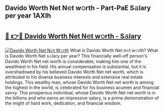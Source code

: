 ## Davido Worth Net N𝚎t w𝚘rth - Part-PaE S𝚊lary per year 1AXlh

# <h2><a href="http://gc3is4.nevu.top/?p=Davido+Worth+Net">🔗 👉🔴 Davido Worth Net N𝚎t w𝚘rth - S𝚊lary</a></h2>

[![Davido Worth Net N𝚎t W𝚘rth](https://i.imgur.com/Oavwk0R.jpeg)](http://gc3is4.nevu.top/?p=Davido+Worth+Net)
What is Davido Worth Net n𝚎t w𝚘rth? What is Davido Worth Net s𝚊lary per year?
This financially well-off person's Davido Worth Net net worth is considerable, making him one of the wealthiest in his field. His annual compensation is substantial, but it is overshadowed by his believed Davido Worth Net net worth, which is attributed to his diverse business interests and extensive real estate holdings. This wealthy man, whose Davido Worth Net net worth is among the highest in the world, is celebrated for his business acumen and financial savvy. This prosperous individual, whose Davido Worth Net net worth is in the billions and who earns an impressive salary, is a prime demonstration of the might of hard work, dedication, and financial wisdom.

